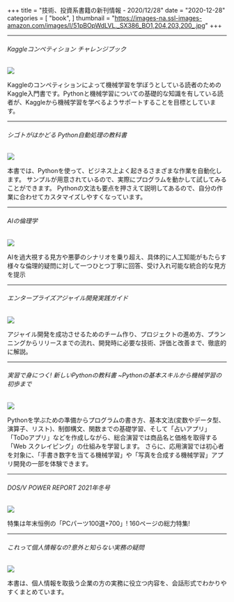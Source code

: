 +++
title = "技術、投資系書籍の新刊情報 - 2020/12/28"
date = "2020-12-28"
categories = [
    "book",
]
thumbnail = "https://images-na.ssl-images-amazon.com/images/I/51pBOpWdLVL._SX386_BO1,204,203,200_.jpg"
+++

---

###### Kaggleコンペティション チャレンジブック
<a target="_blank"  href="https://www.amazon.co.jp/gp/product/4839968934/ref=as_li_tl?ie=UTF8&camp=247&creative=1211&creativeASIN=4839968934&linkCode=as2&tag=antena02-22&linkId=edb6d9788ca59337e1d0919891399667"><img border="0" src="//ws-fe.amazon-adsystem.com/widgets/q?_encoding=UTF8&MarketPlace=JP&ASIN=4839968934&ServiceVersion=20070822&ID=AsinImage&WS=1&Format=_SL250_&tag=antena02-22" ></a><img src="//ir-jp.amazon-adsystem.com/e/ir?t=antena02-22&l=am2&o=9&a=4839968934" width="1" height="1" border="0" alt="" style="border:none !important; margin:0px !important;" />

Kaggleのコンペティションによって機械学習を学ぼうとしている読者のためのKaggle入門書です。Pythonと機械学習についての基礎的な知識を有している読者が、Kaggleから機械学習を学べるようサポートすることを目標としています。

---

###### シゴトがはかどる Python自動処理の教科書
<a target="_blank"  href="https://www.amazon.co.jp/gp/product/B08R8CCNBS/ref=as_li_tl?ie=UTF8&camp=247&creative=1211&creativeASIN=B08R8CCNBS&linkCode=as2&tag=antena02-22&linkId=eca4ea3f43dc19559bc0a4a96f4ae569"><img border="0" src="//ws-fe.amazon-adsystem.com/widgets/q?_encoding=UTF8&MarketPlace=JP&ASIN=B08R8CCNBS&ServiceVersion=20070822&ID=AsinImage&WS=1&Format=_SL250_&tag=antena02-22" ></a><img src="//ir-jp.amazon-adsystem.com/e/ir?t=antena02-22&l=am2&o=9&a=B08R8CCNBS" width="1" height="1" border="0" alt="" style="border:none !important; margin:0px !important;" />

本書では、Pythonを使って、ビジネス上よく起きるさまざまな作業を自動化します。
サンプルが用意されているので、実際にプログラムを動かして試してみることができます。
Pythonの文法も要点を押さえて説明してあるので、自分の作業に合わせてカスタマイズしやすくなっています。

---

###### AIの倫理学
<a target="_blank"  href="https://www.amazon.co.jp/gp/product/4621305883/ref=as_li_tl?ie=UTF8&camp=247&creative=1211&creativeASIN=4621305883&linkCode=as2&tag=antena02-22&linkId=e961fa974785be0eb3952dddcc6e9db9"><img border="0" src="//ws-fe.amazon-adsystem.com/widgets/q?_encoding=UTF8&MarketPlace=JP&ASIN=4621305883&ServiceVersion=20070822&ID=AsinImage&WS=1&Format=_SL250_&tag=antena02-22" ></a><img src="//ir-jp.amazon-adsystem.com/e/ir?t=antena02-22&l=am2&o=9&a=4621305883" width="1" height="1" border="0" alt="" style="border:none !important; margin:0px !important;" />

AIを過大視する見方や悪夢のシナリオを乗り超え、具体的に人工知能がもたらす様々な倫理的疑問に対して一つひとつ丁寧に回答、受け入れ可能な統合的な見方を提示


---

###### エンタープライズアジャイル開発実践ガイド

<a target="_blank"  href="https://www.amazon.co.jp/gp/product/4839974055/ref=as_li_tl?ie=UTF8&camp=247&creative=1211&creativeASIN=4839974055&linkCode=as2&tag=antena02-22&linkId=22c7d3ba34f84f3260ab3181456824ab"><img border="0" src="//ws-fe.amazon-adsystem.com/widgets/q?_encoding=UTF8&MarketPlace=JP&ASIN=4839974055&ServiceVersion=20070822&ID=AsinImage&WS=1&Format=_SL250_&tag=antena02-22" ></a><img src="//ir-jp.amazon-adsystem.com/e/ir?t=antena02-22&l=am2&o=9&a=4839974055" width="1" height="1" border="0" alt="" style="border:none !important; margin:0px !important;" />

アジャイル開発を成功させるためのチーム作り、プロジェクトの進め方、プランニングからリリースまでの流れ、開発時に必要な技術、評価と改善まで、徹底的に解説。

---

###### 実習で身につく! 新しいPythonの教科書 ~Pythonの基本スキルから機械学習の初歩まで

<a target="_blank"  href="https://www.amazon.co.jp/gp/product/4886477356/ref=as_li_tl?ie=UTF8&camp=247&creative=1211&creativeASIN=4886477356&linkCode=as2&tag=antena02-22&linkId=8324ad03324de9d208c737f54aaf2648"><img border="0" src="//ws-fe.amazon-adsystem.com/widgets/q?_encoding=UTF8&MarketPlace=JP&ASIN=4886477356&ServiceVersion=20070822&ID=AsinImage&WS=1&Format=_SL250_&tag=antena02-22" ></a><img src="//ir-jp.amazon-adsystem.com/e/ir?t=antena02-22&l=am2&o=9&a=4886477356" width="1" height="1" border="0" alt="" style="border:none !important; margin:0px !important;" />

Pythonを学ぶための準備からプログラムの書き方、基本文法(変数やデータ型、演算子、リスト)、制御構文、関数までの基礎学習、そして「占いアプリ」「ToDoアプリ」などを作成しながら、総合演習では商品名と価格を取得する「Web スクレイピング」の仕組みを学習します。
さらに、応用演習では初心者を対象に、「手書き数字を当てる機械学習」や「写真を合成する機械学習」アプリ開発の一部を体験できます。

---

###### DOS/V POWER REPORT 2021年冬号

<a target="_blank"  href="https://www.amazon.co.jp/gp/product/B08P68NX6W/ref=as_li_tl?ie=UTF8&camp=247&creative=1211&creativeASIN=B08P68NX6W&linkCode=as2&tag=antena02-22&linkId=16fb6a81e4af820b8bbcd6c121925002"><img border="0" src="//ws-fe.amazon-adsystem.com/widgets/q?_encoding=UTF8&MarketPlace=JP&ASIN=B08P68NX6W&ServiceVersion=20070822&ID=AsinImage&WS=1&Format=_SL250_&tag=antena02-22" ></a><img src="//ir-jp.amazon-adsystem.com/e/ir?t=antena02-22&l=am2&o=9&a=B08P68NX6W" width="1" height="1" border="0" alt="" style="border:none !important; margin:0px !important;" />

特集は年末恒例の「PCパーツ100選+700」! 160ページの総力特集!

---

###### これって個人情報なの?意外と知らない実務の疑問

<a target="_blank"  href="https://www.amazon.co.jp/gp/product/4793125743/ref=as_li_tl?ie=UTF8&camp=247&creative=1211&creativeASIN=4793125743&linkCode=as2&tag=antena02-22&linkId=d796f0e615e06c47c7e611588c691427"><img border="0" src="//ws-fe.amazon-adsystem.com/widgets/q?_encoding=UTF8&MarketPlace=JP&ASIN=4793125743&ServiceVersion=20070822&ID=AsinImage&WS=1&Format=_SL250_&tag=antena02-22" ></a><img src="//ir-jp.amazon-adsystem.com/e/ir?t=antena02-22&l=am2&o=9&a=4793125743" width="1" height="1" border="0" alt="" style="border:none !important; margin:0px !important;" />

本書は、個人情報を取扱う企業の方の実務に役立つ内容を、会話形式でわかりやすくまとめています。
